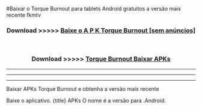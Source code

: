 #Baixar o Torque Burnout   para tablets Android gratuitos a versão mais recente fkmtv


<div align="center">
<h3>Download >>>>> <a href="https://pt-web.web.app/?pt= Torque Burnout ">Baixe o A P K Torque Burnout  [sem anúncios]</a></h3><br>

<h3>Download >>>>> <a href="https://pt-web.web.app/?pt= Torque Burnout ">Torque Burnout  Baixar APKs</a></h3>
</div>

----------------------------------------------------------

----------------------------------------------------------

----------------------------------------------------------

Baixar APKs Torque Burnout  e obtenha a versão mais recente

Baixe o aplicativo. {title} APKs O nome é a versão para .Android.


